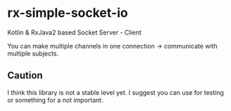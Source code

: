 # rx-simple-socket-io
Kotlin & RxJava2 based Socket Server - Client

You can make multiple channels in one connection -> communicate with multiple subjects.

## Caution 
I think this library is not a stable level yet. I suggest you can use for testing or something for a not important.
